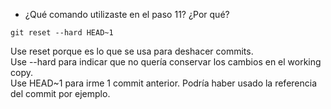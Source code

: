 - ¿Qué comando utilizaste en el paso 11? ¿Por qué?

`git reset --hard HEAD~1`

Use reset porque es lo que se usa para deshacer commits. <br>
Use --hard para indicar que no quería conservar los cambios en el working copy. <br>
Use HEAD~1 para irme 1 commit anterior. Podría haber usado la referencia del commit por ejemplo.


